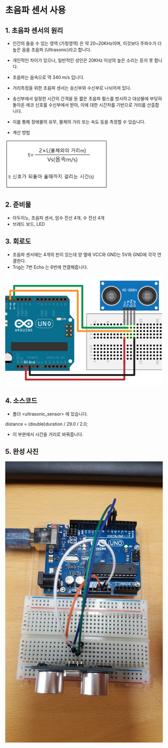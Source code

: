 # 초음파 센서 사용

## 1. 초음파 센서의 원리
- 인간의 들을 수 있는 영역 (가청영역) 은 약 20~20KHz이며, 이것보다 주파수가 더 높은 음을 초음파 (Ultrasonic)라고 합니다.
- 개인적인 차이가 있으나, 일반적인 성인은 20KHz 이상의 높은 소리는 듣지 못 합니다.

- 초음파는 음속으로 약 340 m/s 입니다.

- 거리측정을 위한 초음파 센서는 송신부와 수신부로 나뉘어져 있다.
- 송신부에서 일정한 시간의 간격을 둔 짧은 초음파 펄스를 방사하고 대상물에 부딪혀 돌아온 에코 신호를 수신부에서 받아, 이에 대한 시간차를 기반으로 거리를 산출합니다.
- 이를 통해 장애물의 유무, 물체의 거리 또는 속도 등을 측정할 수 있습니다.

- 계산 방법
<img src = "./pic/cal.png">

## 2. 준비물
- 아두이노, 초음파 센서, 암수 전선 4개, 수 전선 4개
- 브레드 보드, LED

## 3. 회로도
- 초음파 센서에는 4개의 핀이 있는데 양 옆에 VCC와 GND는 5V와 GND에 각각 연결한다.
- Trig는 7번 Echo 는 6번에 연결해줍니다.

<img src = "./pic/circuits.PNG">

## 4. 소스코드
- 폴더 <ultrasonic_sensor> 에 있습니다.

distance = (double)duration / 29.0 / 2.0;
- 이 부분에서 시간을 거리로 바꿔줍니다.

## 5. 완성 사진

<img src = "./pic/ultrasonic_sensor.jpg">
